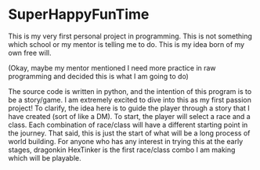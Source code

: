 # SuperHappyFunTime
This is my very first personal project in programming. This is not something which school or my mentor is telling me to do. This is my idea born of my own free will.

(Okay, maybe my mentor mentioned I need more practice in raw programming and decided this is what I am going to do)

The source code is written in python, and the intention of this program is to be a story/game. I am extremely excited to dive into this as my first passion project!
To clarify, the idea here is to guide the player through a story that I have created (sort of like a DM). To start, the player will select a race and a class.
Each combination of race/class will have a different starting point in the journey. That said, this is just the start of what will be a long process of world building.
For anyone who has any interest in trying this at the early stages, dragonkin HexTinker is the first race/class combo I am making which will be playable.
